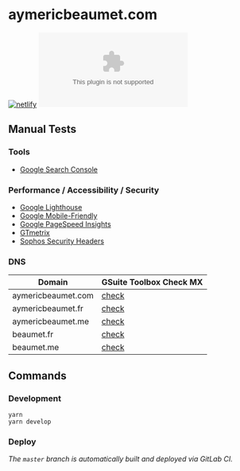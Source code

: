 # aymericbeaumet.com

[![netlify](https://img.shields.io/netlify/82402a7d-5965-4054-b479-56f241526b47)](https://aymericbeaumet.com)
[![github](https://img.shields.io/github/issues/aymericbeaumet/aymericbeaumet.com?style=flat-square&logo=github)](https://github.com/aymericbeaumet/aymericbeaumet.com/issues)

## Manual Tests

### Tools

- [Google Search Console](https://search.google.com/search-console?resource_id=https%3A%2F%2Faymericbeaumet.com%2F)

### Performance / Accessibility / Security

- [Google Lighthouse](https://lighthouse-dot-webdotdevsite.appspot.com/lh/html?url=https://aymericbeaumet.com)
- [Google Mobile-Friendly](https://search.google.com/test/mobile-friendly?url=https://aymericbeaumet.com)
- [Google PageSpeed Insights](https://developers.google.com/speed/pagespeed/insights/?url=https%3A%2F%2Faymericbeaumet.com)
- [GTmetrix](https://gtmetrix.com/reports/aymericbeaumet.com/0dYIusp6)
- [Sophos Security Headers](https://securityheaders.com/?q=https%3A%2F%2Faymericbeaumet.com&followRedirects=on)

### DNS

| Domain             | GSuite Toolbox Check MX                                                                             |
| ------------------ | --------------------------------------------------------------------------------------------------- |
| aymericbeaumet.com | [check](https://toolbox.googleapps.com/apps/checkmx/check?domain=aymericbeaumet.com&dkim_selector=) |
| aymericbeaumet.fr  | [check](https://toolbox.googleapps.com/apps/checkmx/check?domain=aymericbeaumet.fr&dkim_selector=)  |
| aymericbeaumet.me  | [check](https://toolbox.googleapps.com/apps/checkmx/check?domain=aymericbeaumet.me&dkim_selector=)  |
| beaumet.fr         | [check](https://toolbox.googleapps.com/apps/checkmx/check?domain=beaumet.fr&dkim_selector=)         |
| beaumet.me         | [check](https://toolbox.googleapps.com/apps/checkmx/check?domain=beaumet.me&dkim_selector=)         |

## Commands

### Development

```
yarn
yarn develop
```

### Deploy

_The `master` branch is automatically built and deployed via GitLab CI._
